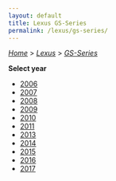 ```yaml
---
layout: default
title: Lexus GS-Series
permalink: /lexus/gs-series/
---
```

[*Home*](/) > [*Lexus*](/lexus/) > [*GS-Series*](/lexus/gs-series/)

**Select year**

- [2006](/lexus/gs-series/2006/)
- [2007](/lexus/gs-series/2007/)
- [2008](/lexus/gs-series/2008/)
- [2009](/lexus/gs-series/2009/)
- [2010](/lexus/gs-series/2010/)
- [2011](/lexus/gs-series/2011/)
- [2013](/lexus/gs-series/2013/)
- [2014](/lexus/gs-series/2014/)
- [2015](/lexus/gs-series/2015/)
- [2016](/lexus/gs-series/2016/)
- [2017](/lexus/gs-series/2017/)